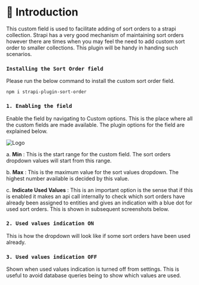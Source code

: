 # 🚀 Introduction

This custom field is used to facilitate adding of sort orders to a strapi collection. Strapi has a very good mechanism of maintaining sort orders however there are times when you may feel the need to add custom sort order to smaller collections. This plugin will be handy in handing such scenarios.

### `Installing the Sort Order field`

Please run the below command to install the custom sort order field. 

```
npm i strapi-plugin-sort-order
```

### `1. Enabling the field`

Enable the field by navigating to Custom options. This is the place where all the custom fields are made available. The plugin options for the field are explained below.

![Logo](public/uploads/AdminApplication.png)

a. **Min** : This is the start range for the custom field. The sort orders dropdown values will start from this range.

b. **Max** : This is the maximum value for the sort values dropdown. The highest number available is decided by this value.

c. **Indicate Used Values** : This is an important option is the sense that if this is enabled it makes an api call internally to check which sort orders have already been assigned to entities and gives an indication with a blue dot for used sort orders. This is shown in subsequent screenshots below.


### `2. Used values indication ON`

This is how the dropdown will look like if some sort orders have been used already.

### `3. Used values indication OFF`

Shown when used values indication is turned off from settings. This is useful to avoid database queries being to show which values are used.
